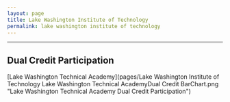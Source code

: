 ```yaml
---
layout: page
title: Lake Washington Institute of Technology
permalink: lake washington institute of technology
---
```




___

## Dual Credit Participation

[Lake Washington Technical Academy](pages/Lake Washington Institute of Technology Lake Washington Technical AcademyDual Credit BarChart.png "Lake Washington Technical Academy Dual Credit Participation")

